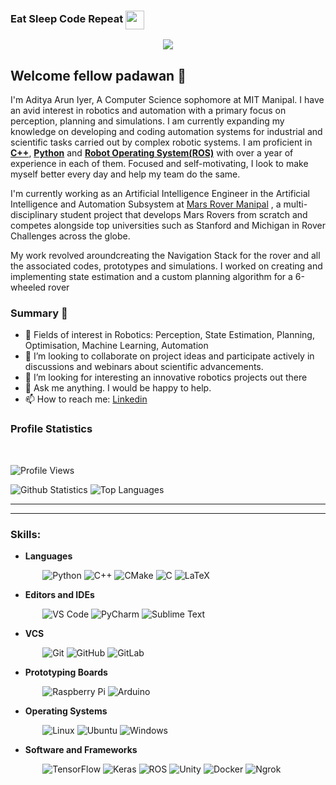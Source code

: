 ### Eat Sleep Code Repeat <img src="https://media.giphy.com/media/h741oEMnAUIILdX0kU/giphy.gif" width="30" height="30" align ="center">
<!--
<a href="https://github.com/LavaHawk0123">
  <img align="center" alt=" Aditya Arun Iyer's Github" width="22px" src="https://cdn.jsdelivr.net/npm/simple-icons@v3/icons/github.svg" />
</a>

<p>
  <a href="https://twitter.com/ayush_aiq"><img width="25" height="25" src="/resources/twitter.svg"></a>
  &nbsp;
  <a href="https://www.linkedin.com/in/aiqqia"><img width="25" height="25" src="/resources/linkedin.svg"></a>
  &nbsp;
  <a href="https://www.instagram.com/_.ayush_goyal._"><img width="25" height="25" src="/resources/instagram.svg"></a>
  &nbsp;
  <a href="https://discord.com/Ayush#6785"><img width="29" height="28" src="/resources/discord.png"></a>
   &nbsp;
</p>-->

<p  align="center"><img src="https://raw.githubusercontent.com/chiraag-kakar/chiraag-kakar/master/hadder.gif">

## Welcome fellow padawan 👋
I'm Aditya Arun Iyer, A Computer Science sophomore at MIT Manipal. I have  an  avid interest in robotics  and  automation  with a primary focus on perception,  planning  and simulations. I am currently expanding my knowledge on developing and coding automation systems  for industrial  and  scientific  tasks  carried  out  by  complex robotic systems. I am proficient in <b><a href = "https://docs.microsoft.com/en-us/cpp/?view=msvc-170">C++</a></b>,  <b><a href="https://www.python.org/">Python</a></b> and <b><a href="https://www.ros.org/">Robot Operating System(ROS)</a></b> with over a year of experience in each of them. Focused and self-motivating, I look to make myself better every day and help my team do the same.
 
I'm currently working as an Artificial Intelligence Engineer in the Artificial Intelligence and Automation Subsystem at <a href = "http://www.marsrovermanipal.com/">Mars Rover Manipal</a> , a multi-disciplinary student project that develops Mars Rovers from scratch and competes alongside top universities such as Stanford and Michigan in Rover Challenges across the globe.

My work revolved aroundcreating the Navigation Stack for the rover and all the associated codes, prototypes and simulations. I worked on creating and implementing state estimation and a custom planning algorithm for a 6-wheeled rover
### Summary 👨‍
- 🔭 Fields of interest in Robotics: Perception, State Estimation, Planning, Optimisation, Machine Learning, Automation
- 👯 I’m looking to collaborate on project ideas and participate actively in discussions and webinars about scientific advancements.
- 🤔 I’m looking for interesting an innovative robotics projects out there
- 💬 Ask me anything. I would be happy to help.
- 📫 How to reach me: [Linkedin](https://www.linkedin.com/in/adityaaruniyer/) 

### Profile Statistics
</br>

![Profile Views](https://komarev.com/ghpvc/?username=your-github-LavaHawk0123)

![Github Statistics](https://github-readme-stats-drab-delta.vercel.app/api?username=LavaHawk0123&count_private=true&show_icons=true&include_all_commits=true&theme=radical)
![Top Languages](https://github-readme-stats-drab-delta.vercel.app/api/top-langs/?username=LavaHawk0123&hide=TeX&layout=compact&theme=blue-green)

---
<!--
### Popular Repositories
</br>

<a href="https://github.com/LavaHawk0123/Artmis-Drone">
  <img align="left" src="https://github-readme-stats.vercel.app/api/pin/?username=LavaHawk0123&repo=Artmis-Drone&title_color=ffffff&text_color=c9cacc&icon_color=2bbc8a&bg_color=1d1f21" />
</a>

---

<a href="https://github.com/LavaHawk0123/Projects">
  <img align="centre" src="https://github-readme-stats.vercel.app/api/pin/?username=LavaHawk0123&repo=Projects&title_color=ffffff&text_color=c9cacc&icon_color=2bbc8a&bg_color=1d1f21" />
</a>
-->
---
<!--
### Social and Professional Reach:
</br>

[![Instagram Badge](https://img.shields.io/badge/-lsd____________-purple?style=plastic&logo=instagram&logoColor=white&link=https://www.instagram.com/lsd____________/?hl=en)](https://www.instagram.com/lsd____________/?hl=en)
[![Facebook Badge](https://img.shields.io/badge/-leanderdsouza22-blue?style=plastic&logo=Facebook&logoColor=white&link=https://www.facebook.com/leanderdsouza22)](https://www.facebook.com/leanderdsouza22)
[![Twitter Badge](https://img.shields.io/badge/-LeanderStephen3-blue?style=plastic&logo=Twitter&logoColor=white&link=https://twitter.com/LeanderStephen3)](https://twitter.com/LeanderStephen3)
[![Reddit Badge](https://img.shields.io/badge/-leanderLSD-FF4500?style=plastic&logo=Reddit&logoColor=white)](https://www.reddit.com/user/leanderLSD)
[![Discord Badge](https://img.shields.io/badge/-LSD%233237-7289DA?style=plastic&logo=discord&logoColor=white)](https://discord.gg/h6YGr56)

[![Linkedin Badge](https://img.shields.io/badge/-Leander%20Stephen%20D'Souza-blue?style=plastic&logo=Linkedin&logoColor=white)](https://www.linkedin.com/in/lsd/)
[![Gmail Badge](https://img.shields.io/badge/-leanderdsouza1234@gmail.com-c14438?style=plastic&logo=Gmail&logoColor=white&link=mailto:leanderdsouza1234@gmail.com)](mailto:leanderdsouza1234@gmail.com)
[![HackerRank Badge](https://img.shields.io/badge/leanderdsouza121-black.svg?style=plastic&logo=hackerrank)](https://www.hackerrank.com/leanderdsouza121)
[![Kaggle Badge](https://img.shields.io/badge/-leanderstephendsouza-20BEFF?style=plastic&logo=kaggle&logoColor=white)](https://www.kaggle.com/leanderstephendsouza)

---
-->
### Skills:

* **Languages**

&nbsp;&nbsp;&nbsp;&nbsp;&nbsp;&nbsp;&nbsp;&nbsp;&nbsp;&nbsp;&nbsp;&nbsp;
![Python](https://img.shields.io/badge/-Python-black?style=plastic&logo=Python)
![C++](https://img.shields.io/badge/-C%2B%2B-00599C?style=plastic&logo=C%2B%2B)
![CMake](https://img.shields.io/badge/-CMake-064F8C?style=plastic&logo=CMake)
![C](https://img.shields.io/badge/-C-A8B9CC?style=plastic&logo=C)
![LaTeX](https://img.shields.io/badge/-LaTeX-008080?style=plastic&logo=LaTex)

* **Editors and IDEs**

&nbsp;&nbsp;&nbsp;&nbsp;&nbsp;&nbsp;&nbsp;&nbsp;&nbsp;&nbsp;&nbsp;&nbsp;
![VS Code](https://img.shields.io/badge/-VS%20Code-007ACC?style=plastic&logo=visual-studio-code)
![PyCharm](https://img.shields.io/badge/-PyCharm-000000?style=plastic&logo=PyCharm)
![Sublime Text](https://img.shields.io/badge/-Sublime%20Text-000000?style=plastic&logo=Sublime-Text)

* **VCS**

&nbsp;&nbsp;&nbsp;&nbsp;&nbsp;&nbsp;&nbsp;&nbsp;&nbsp;&nbsp;&nbsp;&nbsp;
![Git](https://img.shields.io/badge/-Git-black?style=plastic&logo=git)
![GitHub](https://img.shields.io/badge/-GitHub-181717?style=plastic&logo=github)
![GitLab](https://img.shields.io/badge/-GitLab-FCA121?style=plastic&logo=GitLab)

* **Prototyping Boards**

&nbsp;&nbsp;&nbsp;&nbsp;&nbsp;&nbsp;&nbsp;&nbsp;&nbsp;&nbsp;&nbsp;&nbsp;
![Raspberry Pi](https://img.shields.io/badge/-Raspberry%20Pi-C51A4A?style=plastic&logo=Raspberry-Pi)
![Arduino](https://img.shields.io/badge/-Arduino-00979D?style=plastic&logo=Arduino&logoColor=white)


* **Operating Systems**

&nbsp;&nbsp;&nbsp;&nbsp;&nbsp;&nbsp;&nbsp;&nbsp;&nbsp;&nbsp;&nbsp;&nbsp;
![Linux](https://img.shields.io/badge/-Linux-000000?style=flat&logo=linux&logoColor=FCC624)
![Ubuntu](https://img.shields.io/badge/-Ubuntu-E95420?style=plastic&logo=Ubuntu&logoColor=white)
![Windows](https://img.shields.io/badge/-Windows-0078D6?style=plastic&logo=Windows&logoColor=white)


* **Software and Frameworks**

&nbsp;&nbsp;&nbsp;&nbsp;&nbsp;&nbsp;&nbsp;&nbsp;&nbsp;&nbsp;&nbsp;&nbsp;
![TensorFlow](https://img.shields.io/badge/TensorFlow%20-%23FF6F00.svg?&style=plastic&logo=TensorFlow&logoColor=white)
![Keras](https://img.shields.io/badge/Keras%20-%23D00000.svg?&style=plastic&logo=Keras&logoColor=white) 
![ROS](https://img.shields.io/badge/-ROS-22314E?style=plastic&logo=ROS)
![Unity](https://img.shields.io/badge/-Unity-000000?style=plastic&logo=Unity)
![Docker](https://img.shields.io/badge/-Docker-000000?style=plastic&logo=Docker)
![Ngrok](https://img.shields.io/badge/-Ngrok-1F1E37?style=plastic&logo=ngrok)



